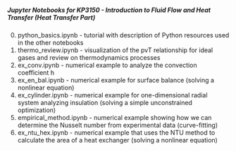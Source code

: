 ##### Jupyter Notebooks for KP3150 - Introduction to Fluid Flow and Heat Transfer (Heat Transfer Part)

0) python_basics.ipynb - tutorial with description of Python resources used in the other notebooks
1) thermo_review.ipynb - visualization of the pvT relationship for ideal gases and review on thermodynamics processes
2) ex_conv.ipynb - numerical example to analyze the convection coefficient h
3) ex_en_bal.ipynb - numerical example for surface balance (solving a nonlinear equation)
4) ex_cylinder.ipynb - numerical example for one-dimensional radial system analyzing insulation (solving a simple unconstrained optimization)
5) empirical_method.ipynb - numerical example showing how we can determine the Nusselt number from experimental data (curve-fitting)
6) ex_ntu_hex.ipynb - numerical example that uses the NTU method to calculate the area of a heat exchanger (solving a nonlinear equation)

